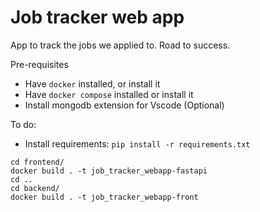 # Job tracker web app

App to track the jobs we applied to. Road to success.


Pre-requisites
- Have `docker` installed, or install it
- Have `docker compose` installed or install it
- Install mongodb extension for Vscode (Optional)

To do:
- Install requirements: `pip install -r requirements.txt`


```shell
cd frontend/
docker build . -t job_tracker_webapp-fastapi
cd ..
cd backend/
docker build . -t job_tracker_webapp-front
```

   

